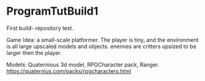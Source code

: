 # ProgramTutBuild1
First build- repository test.

Game Idea: a small-scale platformer. The player is tiny, and the environment is all large upscaled models and objects. enemies are critters upsized to be larger then the player.

Models: Quaternious 3d model, RPGCharacter pack, Ranger.
https://quaternius.com/packs/rpgcharacters.html

